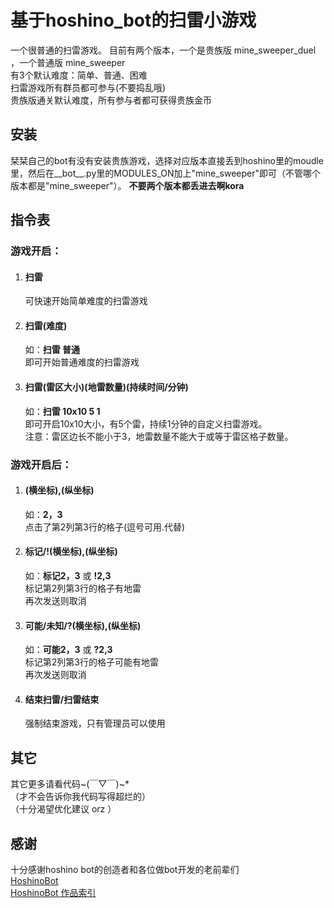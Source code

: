 # 基于hoshino_bot的扫雷小游戏
一个很普通的扫雷游戏。
目前有两个版本，一个是贵族版 mine_sweeper_duel ，一个普通版 mine_sweeper <br>
有3个默认难度：简单、普通、困难<br>
扫雷游戏所有群员都可参与(不要捣乱哦)<br>
贵族版通关默认难度，所有参与者都可获得贵族金币
## 安装
栞栞自己的bot有没有安装贵族游戏，选择对应版本直接丢到hoshino里的moudle里，然后在__bot__.py里的MODULES_ON加上"mine_sweeper"即可（不管哪个版本都是"mine_sweeper"）。
**不要两个版本都丢进去啊kora**

## 指令表
### 游戏开启：
1. #### 扫雷<br>
	可快速开始简单难度的扫雷游戏
2. #### 扫雷(难度)<br>
	如：**扫雷 普通**<br>
	即可开始普通难度的扫雷游戏
3. #### 扫雷(雷区大小)(地雷数量)(持续时间/分钟)<br>
	如：**扫雷 10x10 5 1**<br>
	即可开启10x10大小，有5个雷，持续1分钟的自定义扫雷游戏。<br>
	注意：雷区边长不能小于3，地雷数量不能大于或等于雷区格子数量。
### 游戏开启后：
1. #### (横坐标),(纵坐标)<br>
	如：**2，3**<br>
	点击了第2列第3行的格子(逗号可用.代替)
2. #### 标记/!(横坐标),(纵坐标)<br>
	如：**标记2，3** 或 **!2,3**<br>
	标记第2列第3行的格子有地雷<br>
	再次发送则取消
3. #### 可能/未知/?(横坐标),(纵坐标)<br>
	如：**可能2，3** 或 **?2,3**<br>
	标记第2列第3行的格子可能有地雷<br>
	再次发送则取消
4. #### 结束扫雷/扫雷结束<br>
	强制结束游戏，只有管理员可以使用

## 其它
其它更多请看代码~(￣▽￣)~*<br>
（才不会告诉你我代码写得超烂的）<br>
（十分渴望优化建议 orz ）

## 感谢
十分感谢hoshino bot的创造者和各位做bot开发的老前辈们<br>
[HoshinoBot](https://github.com/Ice-Cirno/HoshinoBot)<br>
[HoshinoBot 作品索引](https://github.com/pcrbot/HoshinoBot-plugins-index)
